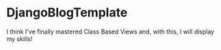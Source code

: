 # DjangoBlogTemplate
I think I've finally mastered Class Based Views and, with this, I will display my skills!
